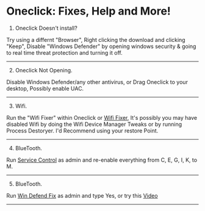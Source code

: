 # Oneclick: Fixes, Help and More!

1. Oneclick Doesn't install?
   
Try using a differnt "Browser", Right clicking the download and clicking "Keep", Disable "Windows Defender" by opening windows security & going to real time threat protection and turning it off.
___

2. Oneclick Not Opening.
   
Disable Windows Defender/any other antivirus, or Drag Oneclick to your desktop, Possibly enable UAC.
___

3. Wifi.
   
Run the "Wifi Fixer" within Oneclick or [Wifi Fixer](https://github.com/QuakedK/Downloads/blob/main/Turn%20On%20Wifi.bat), It's possibly you may have disabled Wifi by doing the Wifi Device Manager Tweaks or by running Process Destoryer. I'd Recommend using your restore Point.
___

4. BlueTooth.
   
Run [Service Control](https://github.com/QuakedK/Downloads/blob/main/Service%20Control.bat) as admin and re-enable everything from  C, E, G, I, K, to M.
___

5. BlueTooth.
   
Run [Win Defend Fix](https://github.com/QuakedK/Downloads/blob/main/Win%20Defend%20Fix.bat) as admin and type Yes, or try this [Video](https://www.youtube.com/watch?v=P5Y9EASsK9Y)
___
